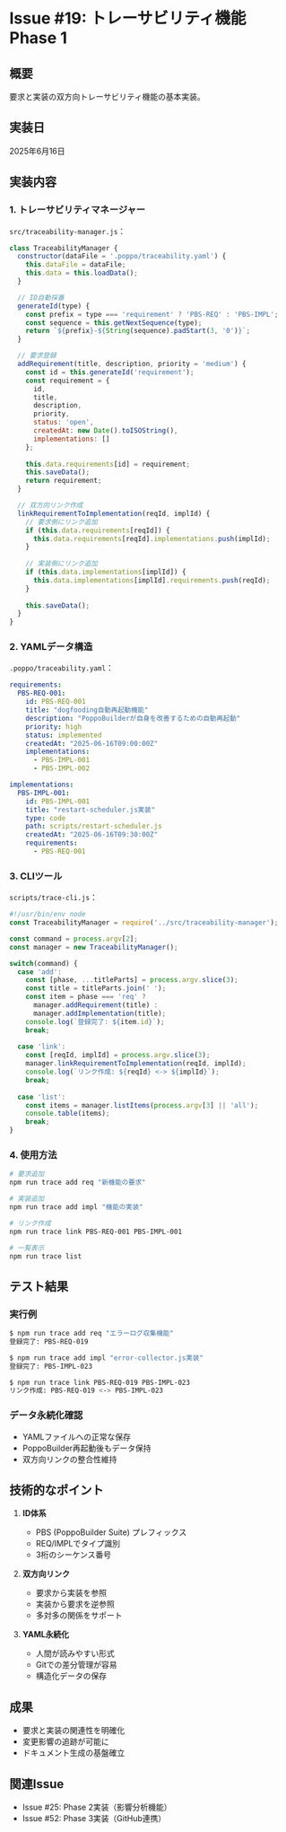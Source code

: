 # Issue #19: トレーサビリティ機能Phase 1

## 概要
要求と実装の双方向トレーサビリティ機能の基本実装。

## 実装日
2025年6月16日

## 実装内容

### 1. トレーサビリティマネージャー
`src/traceability-manager.js`：
```javascript
class TraceabilityManager {
  constructor(dataFile = '.poppo/traceability.yaml') {
    this.dataFile = dataFile;
    this.data = this.loadData();
  }

  // ID自動採番
  generateId(type) {
    const prefix = type === 'requirement' ? 'PBS-REQ' : 'PBS-IMPL';
    const sequence = this.getNextSequence(type);
    return `${prefix}-${String(sequence).padStart(3, '0')}`;
  }

  // 要求登録
  addRequirement(title, description, priority = 'medium') {
    const id = this.generateId('requirement');
    const requirement = {
      id,
      title,
      description,
      priority,
      status: 'open',
      createdAt: new Date().toISOString(),
      implementations: []
    };
    
    this.data.requirements[id] = requirement;
    this.saveData();
    return requirement;
  }

  // 双方向リンク作成
  linkRequirementToImplementation(reqId, implId) {
    // 要求側にリンク追加
    if (this.data.requirements[reqId]) {
      this.data.requirements[reqId].implementations.push(implId);
    }
    
    // 実装側にリンク追加
    if (this.data.implementations[implId]) {
      this.data.implementations[implId].requirements.push(reqId);
    }
    
    this.saveData();
  }
}
```

### 2. YAMLデータ構造
`.poppo/traceability.yaml`：
```yaml
requirements:
  PBS-REQ-001:
    id: PBS-REQ-001
    title: "dogfooding自動再起動機能"
    description: "PoppoBuilderが自身を改善するための自動再起動"
    priority: high
    status: implemented
    createdAt: "2025-06-16T09:00:00Z"
    implementations:
      - PBS-IMPL-001
      - PBS-IMPL-002

implementations:
  PBS-IMPL-001:
    id: PBS-IMPL-001
    title: "restart-scheduler.js実装"
    type: code
    path: scripts/restart-scheduler.js
    createdAt: "2025-06-16T09:30:00Z"
    requirements:
      - PBS-REQ-001
```

### 3. CLIツール
`scripts/trace-cli.js`：
```javascript
#!/usr/bin/env node
const TraceabilityManager = require('../src/traceability-manager');

const command = process.argv[2];
const manager = new TraceabilityManager();

switch(command) {
  case 'add':
    const [phase, ...titleParts] = process.argv.slice(3);
    const title = titleParts.join(' ');
    const item = phase === 'req' ? 
      manager.addRequirement(title) : 
      manager.addImplementation(title);
    console.log(`登録完了: ${item.id}`);
    break;
    
  case 'link':
    const [reqId, implId] = process.argv.slice(3);
    manager.linkRequirementToImplementation(reqId, implId);
    console.log(`リンク作成: ${reqId} <-> ${implId}`);
    break;
    
  case 'list':
    const items = manager.listItems(process.argv[3] || 'all');
    console.table(items);
    break;
}
```

### 4. 使用方法
```bash
# 要求追加
npm run trace add req "新機能の要求"

# 実装追加
npm run trace add impl "機能の実装"

# リンク作成
npm run trace link PBS-REQ-001 PBS-IMPL-001

# 一覧表示
npm run trace list
```

## テスト結果

### 実行例
```bash
$ npm run trace add req "エラーログ収集機能"
登録完了: PBS-REQ-019

$ npm run trace add impl "error-collector.js実装"
登録完了: PBS-IMPL-023

$ npm run trace link PBS-REQ-019 PBS-IMPL-023
リンク作成: PBS-REQ-019 <-> PBS-IMPL-023
```

### データ永続化確認
- YAMLファイルへの正常な保存
- PoppoBuilder再起動後もデータ保持
- 双方向リンクの整合性維持

## 技術的なポイント

1. **ID体系**
   - PBS (PoppoBuilder Suite) プレフィックス
   - REQ/IMPLでタイプ識別
   - 3桁のシーケンス番号

2. **双方向リンク**
   - 要求から実装を参照
   - 実装から要求を逆参照
   - 多対多の関係をサポート

3. **YAML永続化**
   - 人間が読みやすい形式
   - Gitでの差分管理が容易
   - 構造化データの保存

## 成果
- 要求と実装の関連性を明確化
- 変更影響の追跡が可能に
- ドキュメント生成の基盤確立

## 関連Issue
- Issue #25: Phase 2実装（影響分析機能）
- Issue #52: Phase 3実装（GitHub連携）